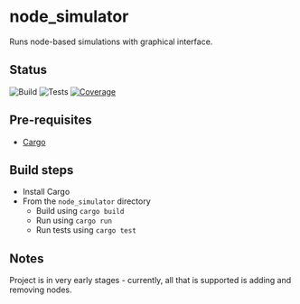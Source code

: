 # node_simulator

Runs node-based simulations with graphical interface.

## Status
![Build](https://github.com/SmithTom6304/node_simulator/actions/workflows/build.yml/badge.svg)
![Tests](https://github.com/SmithTom6304/node_simulator/actions/workflows/test.yml/badge.svg)
[![Coverage](https://codecov.io/gh/SmithTom6304/node_simulator/graph/badge.svg?token=QMWP9LUYW2)](https://codecov.io/gh/SmithTom6304/node_simulator)

## Pre-requisites
- [Cargo](https://github.com/rust-lang/cargo)

## Build steps
- Install Cargo
- From the `node_simulator` directory
  - Build using `cargo build`
  - Run using `cargo run`
  - Run tests using `cargo test`

## Notes
Project is in very early stages - currently, all that is supported is adding and removing nodes.


